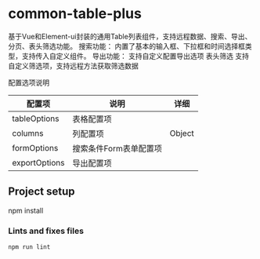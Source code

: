 # common-table-plus

基于Vue和Element-ui封装的通用Table列表组件，支持远程数据、搜索、导出、分页、表头筛选功能。
搜索功能：
    内置了基本的输入框、下拉框和时间选择框类型，支持传入自定义组件。
导出功能：
    支持自定义配置导出选项
表头筛选
    支持自定义筛选项，支持远程方法获取筛选数据


配置选项说明

|配置项|说明|详细|
|----|----|----|
|tableOptions|表格配置项|
|columns|列配置项|Object|
|formOptions|搜索条件Form表单配置项||
|exportOptions|导出配置项||



## Project setup

npm install






### Lints and fixes files
```
npm run lint
```



